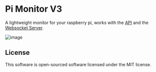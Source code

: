 # Pi Monitor V3

A lightweight monitor for your raspberry pi, works with the [API](https://github.com/chrisrowles/pi-monitor-api) and the [Websocket Server](https://github.com/chrisrowles/pi-monitor-wss).

![image](https://i.imgur.com/PNIYBTk.png)

## License
This software is open-sourced software licensed under the MIT license.